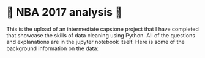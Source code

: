 #  🏀 NBA 2017 analysis 🏀
This is the upload of an intermediate capstone project that I have completed that showcase the skills of data cleaning using Python. All of the questions and explanations are in the jupyter notebook itself. Here is some of the background information on the data:
